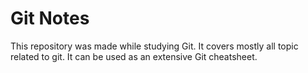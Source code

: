 # Git Notes

This repository was made while studying Git. It covers mostly all topic related to git. It can be used as an extensive Git cheatsheet.
